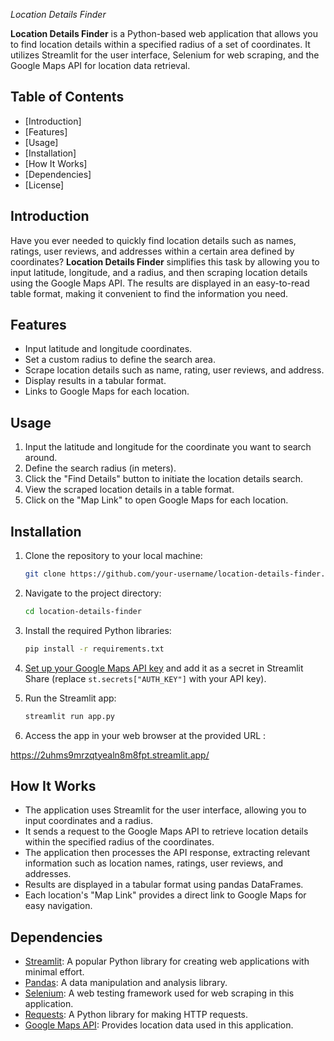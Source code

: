  *Location Details Finder*

**Location Details Finder** is a Python-based web application that allows you to find location details within a specified radius of a set of coordinates. It utilizes Streamlit for the user interface, Selenium for web scraping, and the Google Maps API for location data retrieval.

## Table of Contents

- [Introduction]
- [Features]
- [Usage]
- [Installation]
- [How It Works]
- [Dependencies]
- [License]
## Introduction

Have you ever needed to quickly find location details such as names, ratings, user reviews, and addresses within a certain area defined by coordinates? **Location Details Finder** simplifies this task by allowing you to input latitude, longitude, and a radius, and then scraping location details using the Google Maps API. The results are displayed in an easy-to-read table format, making it convenient to find the information you need.

## Features

- Input latitude and longitude coordinates.
- Set a custom radius to define the search area.
- Scrape location details such as name, rating, user reviews, and address.
- Display results in a tabular format.
- Links to Google Maps for each location.

## Usage

1. Input the latitude and longitude for the coordinate you want to search around.
2. Define the search radius (in meters).
3. Click the "Find Details" button to initiate the location details search.
4. View the scraped location details in a table format.
5. Click on the "Map Link" to open Google Maps for each location.

## Installation

1. Clone the repository to your local machine:

   ```bash
   git clone https://github.com/your-username/location-details-finder.git
   ```

2. Navigate to the project directory:

   ```bash
   cd location-details-finder
   ```

3. Install the required Python libraries:

   ```bash
   pip install -r requirements.txt
   ```

4. [Set up your Google Maps API key](https://developers.google.com/maps/gmp-get-started) and add it as a secret in Streamlit Share (replace `st.secrets["AUTH_KEY"]` with your API key).

5. Run the Streamlit app:

   ```bash
   streamlit run app.py
   ```

6. Access the app in your web browser at the provided URL :   

https://2uhms9mrzqtyealn8m8fpt.streamlit.app/

## How It Works

- The application uses Streamlit for the user interface, allowing you to input coordinates and a radius.
- It sends a request to the Google Maps API to retrieve location details within the specified radius of the coordinates.
- The application then processes the API response, extracting relevant information such as location names, ratings, user reviews, and addresses.
- Results are displayed in a tabular format using pandas DataFrames.
- Each location's "Map Link" provides a direct link to Google Maps for easy navigation.

## Dependencies

- [Streamlit](https://streamlit.io/): A popular Python library for creating web applications with minimal effort.
- [Pandas](https://pandas.pydata.org/): A data manipulation and analysis library.
- [Selenium](https://selenium-python.readthedocs.io/): A web testing framework used for web scraping in this application.
- [Requests](https://docs.python-requests.org/en/master/): A Python library for making HTTP requests.
- [Google Maps API](https://developers.google.com/maps/gmp-get-started): Provides location data used in this application.
